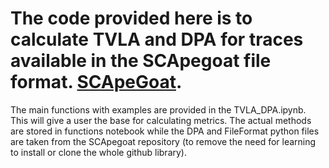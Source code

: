 # The code provided here is to calculate TVLA and DPA for traces available in the SCApegoat file format. [SCApeGoat](https://github.com/vernamlab/SCApeGoat).
The main functions with examples are provided in the TVLA_DPA.ipynb. This will give a user the base for calculating metrics. The actual methods are stored in functions notebook while the DPA and FileFormat python files are taken from the SCApegoat repository (to remove the need for learning to install or clone the whole github library). 
